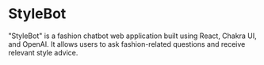 # StyleBot
"StyleBot" is a fashion chatbot web application built using React, Chakra UI, and OpenAI. It allows users to ask fashion-related questions and receive relevant style advice. 
